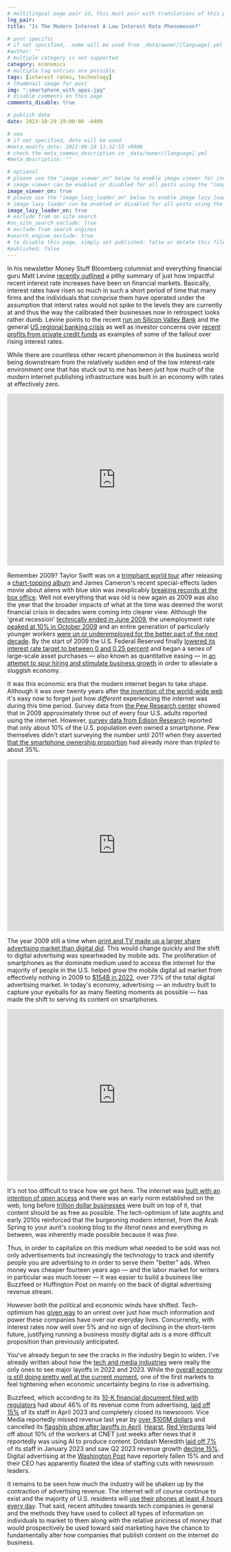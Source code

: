 ```yaml
---
# multilingual page pair id, this must pair with translations of this page. (This name must be unique)
lng_pair: 
title: "Is The Modern Internet A Low Interest Rate Phenomenon?"

# post specific
# if not specified, .name will be used from _data/owner/[language].yml
#author: ""
# multiple category is not supported
category: economics
# multiple tag entries are possible
tags: [interest rates, technology]
# thumbnail image for post
img: ":smartphone_with_apps.jpg"
# disable comments on this page
comments_disable: true

# publish date
date: 2023-10-29 19:00:00 -0400

# seo
# if not specified, date will be used.
#meta_modify_date: 2021-08-10 11:32:53 +0900
# check the meta_common_description in _data/owner/[language].yml
#meta_description: ""

# optional
# please use the "image_viewer_on" below to enable image viewer for individual pages or posts (_posts/ or [language]/_posts folders).
# image viewer can be enabled or disabled for all posts using the "image_viewer_posts: true" setting in _data/conf/main.yml.
image_viewer_on: true
# please use the "image_lazy_loader_on" below to enable image lazy loader for individual pages or posts (_posts/ or [language]/_posts folders).
# image lazy loader can be enabled or disabled for all posts using the "image_lazy_loader_posts: true" setting in _data/conf/main.yml.
image_lazy_loader_on: true
# exclude from on site search
#on_site_search_exclude: true
# exclude from search engines
#search_engine_exclude: true
# to disable this page, simply set published: false or delete this file
#published: false
---
```


In his newsletter Money Stuff Bloomberg columnist and everything financial guru Matt Levine [recently outlined](https://www.bloomberg.com/opinion/articles/2023-10-05/ftx-might-have-found-some-money#xj4y7vzkg) a pithy summary of just how impactful recent interest rate increases have been on financial markets. Basically, interest rates have risen so much in such a short period of time that many firms and the individuals that comprise them have operated under the assumption that interst rates would not spike to the levels they are currently at and thus the way the calibrated their businesses now in retrospect looks rather dumb. Levine points to the recent [run on Silicon Valley Bank](https://www.npr.org/2023/03/19/1164531413/bank-fail-how-government-bonds-turned-toxic-for-silicon-valley-bank) and the general [US regional banking crisis](https://www.bloomberg.com/opinion/articles/2023-03-10/startup-bank-had-a-startup-bank-run) as well as investor concerns over [recent profits from private credit funds](https://www.bloomberg.com/news/articles/2023-10-05/private-credit-s-lavish-profits-are-coming-under-scrutiny) as examples of some of the fallout over rising interest rates.

While there are countless other recent phenomemon in the business world being downstream from the relatively sudden end of the low interest-rate environment one that has stuck out to me has been just how much of the modern internet publishing infrastructure was built in an economy with rates at effectively zero. 

<iframe title="Interest Rates Have Shot Up In The Past Few Years" aria-label="Interactive line chart" id="datawrapper-chart-V4h1J" src="https://datawrapper.dwcdn.net/V4h1J/2/" scrolling="no" frameborder="0" style="width: 0; min-width: 100% !important; border: none;" height="400" data-external="1"></iframe><script type="text/javascript">!function(){"use strict";window.addEventListener("message",(function(a){if(void 0!==a.data["datawrapper-height"]){var e=document.querySelectorAll("iframe");for(var t in a.data["datawrapper-height"])for(var r=0;r<e.length;r++)if(e[r].contentWindow===a.source){var i=a.data["datawrapper-height"][t]+"px";e[r].style.height=i}}}))}();</script>

Remember 2009? Taylor Swift was on a [trimphant world tour](https://musicbrainz.org/series/c4d15234-bb8a-4c54-99bb-c6549d8c1885?page=1) after releasing a [chart-topping album](https://www.billboard.com/music/music-news/taylor-swift-edges-susan-boyle-for-2009s-top-selling-album-2-960801/) and James Cameron's recent special-effects laden movie about aliens with blue skin was inexplicably [breaking records at the box office](https://www.boxofficemojo.com/chart/top_lifetime_gross/?area=XWW). Well not everything that was old is new again as 2009 was also the year that the broader impacts of what at the time was deemed the worst financial crisis in decades were coming into clearer view. Although the 'great recession' [technically ended in June 2009](https://www.nber.org/research/data/us-business-cycle-expansions-and-contractions), the unemployment rate [peaked at 10% in October 2009](https://fred.stlouisfed.org/series/UNRATE) and an entire generation of particularly younger workers [were un or underemployed for the better part of the next decade](https://www.bls.gov/opub/mlr/2014/beyond-bls/millennials-after-the-great-recession.htm). By the start of 2009 the U.S. Federal Reserved finally [lowered its interest rate target to between 0 and 0.25 percent](https://www.nytimes.com/2008/12/17/business/economy/17fed.html) and began a series of large-scale asset purchases — also known as quantitative easing — in [an attempt to spur hiring and stimulate business growth](https://www.federalreservehistory.org/essays/great-recession-and-its-aftermath) in order to alleviate a sluggish economy. 


It was this economic era that the modern internet began to take shape. Although it was over twenty years after [the invention of the world-wide web](https://home.cern/science/computing/birth-web) it's easy now to forget just how _different_ experiencing the internet was during this time period. Survey data from [the Pew Research center](https://www.pewresearch.org/internet/fact-sheet/internet-broadband/) showed that in 2009 approximately three out of every four U.S. adults reported using the internet. However, [survey data from Edison Research](https://www.edisonresearch.com/wp-content/uploads/2023/02/Smartphone-ownership-v.-monthly-online-audio-listening-scaled-1.jpg) reported that only about 10% of the U.S. population even owned a smartphone. Pew themselves didn't start surveying the number until 2011 when they asserted [that the smartphone ownership proportion](https://www.pewresearch.org/internet/fact-sheet/mobile/) had already more than _tripled_ to about 35%.

<iframe title="Smartphone Ownership Has Increased Rapidly" aria-label="Interactive line chart" id="datawrapper-chart-ioWVi" src="https://datawrapper.dwcdn.net/ioWVi/1/" scrolling="no" frameborder="0" style="width: 0; min-width: 100% !important; border: none;" height="400" data-external="1"></iframe><script type="text/javascript">!function(){"use strict";window.addEventListener("message",(function(a){if(void 0!==a.data["datawrapper-height"]){var e=document.querySelectorAll("iframe");for(var t in a.data["datawrapper-height"])for(var r=0;r<e.length;r++)if(e[r].contentWindow===a.source){var i=a.data["datawrapper-height"][t]+"px";e[r].style.height=i}}}))}();</script>


The year 2009 still a time when [print and TV made up a larger share advertising market than digital did](https://www.vox.com/2019/2/20/18232433/digital-advertising-facebook-google-growth-tv-print-emarketer-2019). This would change quickly and the shift to digital advertising was spearheaded by mobile ads. The proliferation of smartphones as the dominate medium used to access the internet for the majority of people in the U.S. helped grow the mobile digital ad market from effectively nothing in 2009 to [$154B in 2022](https://www.iab.com/wp-content/uploads/2023/04/IAB_PwC_Internet_Advertising_Revenue_Report_2022.pdf), over 73% of the total digital advertising market. In today's economy, advertising — an industry built to capture your eyeballs for as many fleeting moments as possible — has made the shift to serving its content on smartphones.

<iframe title="Mobile Ads Driving Digital Advertising Market Growth" aria-label="Stacked Columns" id="datawrapper-chart-ot2WR" src="https://datawrapper.dwcdn.net/ot2WR/1/" scrolling="no" frameborder="0" style="width: 0; min-width: 100% !important; border: none;" height="400" data-external="1"></iframe><script type="text/javascript">!function(){"use strict";window.addEventListener("message",(function(a){if(void 0!==a.data["datawrapper-height"]){var e=document.querySelectorAll("iframe");for(var t in a.data["datawrapper-height"])for(var r=0;r<e.length;r++)if(e[r].contentWindow===a.source){var i=a.data["datawrapper-height"][t]+"px";e[r].style.height=i}}}))}();</script>

It's not too difficult to trace how we got here. The internet was [built with an intention of open access](https://home.cern/science/computing/birth-web/short-history-web) and there was an early norm established on the web, long before [trillion dollar businesses](https://companiesmarketcap.com/alphabet-google/marketcap/) were built on top of it, that content should be as free as possible. The tech-optimism of late aughts and early 2010s reinforced that the burgeoning modern internet, from the Arab Spring to your aunt's cooking blog to *the literal news* and everything in between, was inherently made possible because it was _free_. 

Thus, in order to capitalize on this medium what needed to be sold was not only advertisements but increasingly the technology to track and identify people you are advertising to in order to serve them "better" ads. When money was cheaper fourteen years ago — and the labor market for writers in particular was much looser — it was easier to build a business like Buzzfeed or Huffington Post on mainly on the back of digital advertising revenue stream.

However both the political and economic winds have shifted. Tech-optimism has [given way](https://www.vox.com/policy-and-politics/2018/6/8/17202918/internet-democracy-facebook-cambridge-analytica-alec-ross-clay-shirky-jeff-jarvis) to an unrest over just how much information and power these companies have over our everyday lives. Concurrently, with interest rates now well over 5% and no sign of declining in the short-term future, justifying running a business mostly digital ads is a more difficult proposition than previously anticipated.

You've already begun to see the cracks in the industry begin to widen. I've already written about how the [tech and media industries](https://www.investopedia.com/tech-and-media-were-hit-hardest-by-past-year-s-layoffs-7565586) were really the only ones to see major layoffs in 2022 and 2023. While the [overall economy is still doing pretty well at the current moment](https://www.reuters.com/world/us/us-economic-growth-accelerates-third-quarter-2023-10-26/), one of the first markets to feel tightening when economic uncertainty begins to rise is advertising. 

Buzzfeed, which according to its [10-K financial document filed with regulators](https://ir.buzzfeed.com/static-files/4efa4eba-14f5-4e7b-b5bf-fbdc944c81e2) had about 46% of its revenue come from advertising, [laid off 15%](https://www.cnbc.com/2023/04/20/buzzfeed-will-lay-off-15percent-of-staff-shutter-its-news-unit.html) of its staff in April 2023 and completely closed its newsroom. Vice Media reportedly missed revenue last year by [over $100M dollars](https://www.wsj.com/articles/vice-media-set-to-miss-revenue-projection-by-over-100-million-amid-stalled-sale-talks-11671487286) and cancelled its [flagship show after layoffs in April](https://www.aljazeera.com/economy/2023/4/28/vice-media-cancels-flagship-show-announces-painful-layoffs). [Hearst](https://talkingbiznews.com/media-news/hearst-to-lay-off-41-at-cosmo-seventeen-elle-and-more/), [Red Ventures](https://www.theverge.com/2023/3/2/23622231/cnet-layoffs-ai-articles-seo-red-ventures) laid off about 10% of the workers at CNET just weeks after news that it reportedly was using AI to produce content. Dotdash Meredith [laid off 7%](https://www.theverge.com/2023/3/2/23622231/cnet-layoffs-ai-articles-seo-red-ventures) of its staff in January 2023 and saw Q2 2023 revenue growth [decline 15%](https://www.midlandpaper.com/dotdash-meredith-sees-lower-q2-revenue-and-reduced-loss-mediapost-com/). Digital advertising at the [Washington Post](https://www.nytimes.com/2022/08/30/business/media/washington-post-jeff-bezos-revenue.html) have reportely fallen 15% and and their CEO has apparently floated the idea of staffing cuts with newsroom leaders.

It remains to be seen how much the industry will be shaken up by the contraction of advertising revenue. The internet will of course continue to exist and the majority of U.S. residents will [use their phones at least 4 hours every day](https://www.statista.com/statistics/1045353/mobile-device-daily-usage-time-in-the-us/). That said, recent attitudes towards tech companies in general and the methods they have used to collect all types of information on individuals to market to them along with the relative priciness of money that would prospectively be used toward said marketing have the chance to fundamentally alter how companies that publish content on the internet do business.

